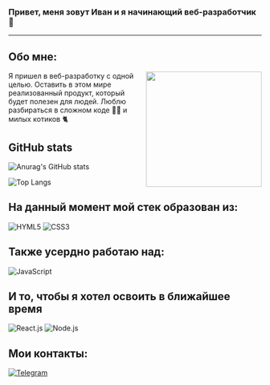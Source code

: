 ### Привет, меня зовут Иван и я начинающий веб-разработчик 👋

---
## Обо мне:
<img align='right' src="https://media.giphy.com/media/836HiJc7pgzy8iNXCn/giphy.gif" width="230" />
Я пришел в веб-разработку с одной целью. Оставить в этом мире
реализованный продукт, который будет полезен для людей.
Люблю разбираться в сложном коде 👨‍💻 и милых котиков 🐈


##  GitHub stats
![Anurag's GitHub stats](https://github-readme-stats.vercel.app/api?username=GorillaDevq&theme=transparent&show_icons=true)


![Top Langs](https://github-readme-stats.vercel.app/api/top-langs/?username=GorillaDevq&layout=compact)

## На данный момент мой стек образован из: 
![HYML5](https://img.shields.io/badge/HTML5-E34F26?style=for-the-badge&logo=html5&logoColor=white) 
![CSS3](https://img.shields.io/badge/CSS3-1572B6?style=for-the-badge&logo=css3&logoColor=white)

## Также усердно работаю над:
![JavaScript](https://img.shields.io/badge/JavaScript-323330?style=for-the-badge&logo=javascript&logoColor=F7DF1E)

## И то, чтобы я хотел освоить в ближайшее время
![React.js](https://img.shields.io/badge/React-20232A?style=for-the-badge&logo=react&logoColor=61DAFB)
![Node.js](https://img.shields.io/badge/Node.js-43853D?style=for-the-badge&logo=node.js&logoColor=white)

## Мои контакты:
[![Telegram](https://img.shields.io/badge/Telegram-2CA5E0?style=for-the-badge&logo=telegram&logoColor=white)](https://t.me/gorilla_dev)